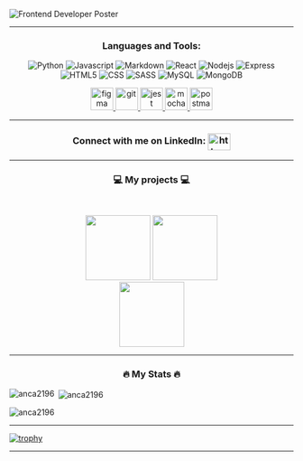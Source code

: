 ![Frontend Developer Poster](https://user-images.githubusercontent.com/62710917/123676432-9989ef80-d84c-11eb-84f6-d9c4de908c71.png)

---
<h3 align="center">Languages and Tools:</h3>
<p align="center">
<img alt="Python" src="https://img.shields.io/badge/Python-14354C?style=for-the-badge&logo=python&logoColor=white" />
<img alt="Javascript" src="https://img.shields.io/badge/JavaScript-323330?style=for-the-badge&logo=javascript&logoColor=F7DF1E" />
<img alt="Markdown" src="https://img.shields.io/badge/Markdown-000000?style=for-the-badge&logo=markdown&logoColor=white" />
<img alt="React" src="https://img.shields.io/badge/React-20232A?style=for-the-badge&logo=react&logoColor=61DAFB" />
<img alt="Nodejs" src="https://img.shields.io/badge/Node.js-43853D?style=for-the-badge&logo=node.js&logoColor=white" />
<img alt="Express" src="https://img.shields.io/badge/Express.js-404D59?style=for-the-badge" />
<img alt="HTML5" src="https://img.shields.io/badge/HTML5-E34F26?style=for-the-badge&logo=html5&logoColor=white" />
<img alt="CSS" src="https://img.shields.io/badge/CSS3-1572B6?style=for-the-badge&logo=css3&logoColor=white" />
<img alt="SASS" src="https://img.shields.io/badge/Sass-CC6699?style=for-the-badge&logo=sass&logoColor=white" />
<img alt="MySQL" src="https://img.shields.io/badge/MySQL-00000F?style=for-the-badge&logo=mysql&logoColor=white" />
<img alt="MongoDB" src="https://img.shields.io/badge/MongoDB-4EA94B?style=for-the-badge&logo=mongodb&logoColor=white" />
</p>

<p align="center"> <a href="https://www.figma.com/" target="_blank"> <img src="https://www.vectorlogo.zone/logos/figma/figma-icon.svg" alt="figma" width="40" height="40"/> </a> <a href="https://git-scm.com/" target="_blank"> <img src="https://www.vectorlogo.zone/logos/git-scm/git-scm-icon.svg" alt="git" width="40" height="40"/> <a href="https://jestjs.io" target="_blank"> <img src="https://www.vectorlogo.zone/logos/jestjsio/jestjsio-icon.svg" alt="jest" width="40" height="40"/> </a> <a href="https://mochajs.org" target="_blank"> <img src="https://www.vectorlogo.zone/logos/mochajs/mochajs-icon.svg" alt="mocha" width="40" height="40"/>  <a href="https://postman.com" target="_blank"> <img src="https://www.vectorlogo.zone/logos/getpostman/getpostman-icon.svg" alt="postman" width="40" height="40"/> </a>
</p>

---

<h3 align="center">Connect with me on LinkedIn:    <a href="https://www.linkedin.com/in/anca-laura-gheorghe/" target="blank"><img align="center" src="https://raw.githubusercontent.com/rahuldkjain/github-profile-readme-generator/master/src/images/icons/Social/linked-in-alt.svg" alt="https://www.linkedin.com/in/anca-laura-gheorghe/" height="30" width="40" /></a> </h3>

---
  
<h3 align="center"> 💻 My projects 💻</h3>
<br>
<p align="center">
<a href="https://github.com/anca2196/Space-Coachella" title="Space-Coachella"><img height="115" src="https://github-readme-stats.vercel.app/api/pin/?username=anca2196&repo=Space-Coachella&theme=gotham&border_color=white&border_radius=10"></a> 
<a href="https://github.com/anca2196/The-Coding-Conjuror" title="Coding-Conjuror"><img height="115" src="https://github-readme-stats.vercel.app/api/pin/?username=anca2196&repo=The-Coding-Conjuror&theme=gotham&border_color=white&border_radius=10"></a> 
<br/>
<a href="https://github.com/anca2196/lazynight" title="Lazy-Night"><img height="115" src="https://github-readme-stats.vercel.app/api/pin/?username=anca2196&repo=lazynight&theme=gotham&border_color=white&border_radius=10"></a>
</p>

 ---
  
  
<h3 align="center"> 🔥 My Stats 🔥 </h3>
<p><img align="left" src="https://github-readme-stats.vercel.app/api/top-langs?username=anca2196&show_icons=true&locale=en&layout=compact&theme=gotham" alt="anca2196" /></p>

<p>&nbsp;<img align="center" src="https://github-readme-stats.vercel.app/api?username=anca2196&show_icons=true&locale=en&theme=gotham" alt="anca2196" /></p>

<p><img align="center" src="https://github-readme-streak-stats.herokuapp.com/?user=anca2196&&theme=gotham" alt="anca2196" /></p>

---

[![trophy](https://github-profile-trophy.vercel.app/?username=anca2196&theme=tokyonight&title=Issues,PullRequest,Commits&no-frame=true)](https://github.com/ryo-ma/github-profile-trophy)
  
  ---
  
